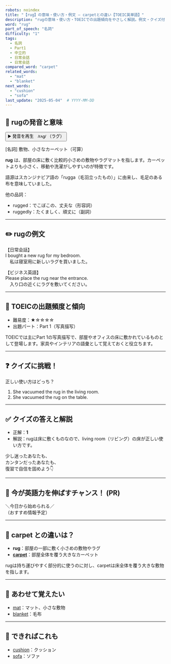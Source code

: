```yaml
---
robots: noindex
title: "【rug】の意味・使い方・例文 ― carpetとの違い【TOEIC英単語】"
description: "rugの意味・使い方・TOEICでの出題傾向をやさしく解説。例文・クイズ付きでcarpetとの違いもわかりやすく学べます。"
word: "rug"
part_of_speech: "名詞"
difficulty: "1"
tags:
  - 名詞
  - Part1
  - 中立的
  - 日常会話
  - 日常会話
compared_word: "carpet"
related_words:
  - "mat"
  - "blanket"
next_words:
  - "cushion"
  - "sofa"
last_update: "2025-05-04"  # YYYY-MM-DD
---
```


## 🔰 rugの発音と意味

<button class="play-audio" onclick="playTTS('rug')">
  <span class="play-audio-main">
    ▶️ 発音を再生　/rʌɡ/
  </span>
  <span class="play-audio-sub">
    （ラグ）
  </span>
</button>

[名詞] 敷物、小さなカーペット（可算）

**rug** は、部屋の床に敷く比較的小さめの敷物やラグマットを指します。カーペットよりも小さく、移動や洗濯がしやすいのが特徴です。

語源はスカンジナビア語の「rugga（毛羽立ったもの）」に由来し、毛足のある布を意味していました。

他の品詞：  
- rugged：でこぼこの、丈夫な（形容詞）
- ruggedly：たくましく、頑丈に（副詞）

---

## ✏️ rugの例文

【日常会話】  
I bought a new rug for my bedroom.  
　私は寝室用に新しいラグを買いました。

【ビジネス英語】  
Please place the rug near the entrance.  
　入り口の近くにラグを敷いてください。

---

## 🎯 TOEICの出題頻度と傾向

- 難易度：★☆☆☆☆
- 出題パート：Part 1（写真描写）

TOEICでは主にPart 1の写真描写で、部屋やオフィスの床に敷かれているものとして登場します。家具やインテリアの語彙として覚えておくと役立ちます。

---

## ❓ クイズに挑戦！

正しい使い方はどっち？

1. She vacuumed the rug in the living room.  
2. She vacuumed the rug on the table.

---

## ✅ クイズの答えと解説

- 正解：**1**
- 解説：rugは床に敷くものなので、living room（リビング）の床が正しい使い方です。

少し迷ったあなたも、  
カンタンだったあなたも、  
復習で自信を固めよう👇️

---

## 🚀 今が英語力を伸ばすチャンス！ (PR)

<div class="info-center">
＼今日から始められる／<br>  
（おすすめ情報予定）
</div>

---

## 🤔  carpet との違いは？

- **rug**：部屋の一部に敷く小さめの敷物やラグ
- **[carpet](/word/carpet/)**：部屋全体を覆う大きなカーペット

rugは持ち運びやすく部分的に使うのに対し、carpetは床全体を覆う大きな敷物を指します。

---

## 🧩 あわせて覚えたい

- [mat](/word/mat/)：マット、小さな敷物
- [blanket](/word/blanket/)：毛布

---

## 📖 できればこれも

- [cushion](/word/cushion/)：クッション
- [sofa](/word/sofa/)：ソファ

<!-- cvid: aid11_bid10 -->
